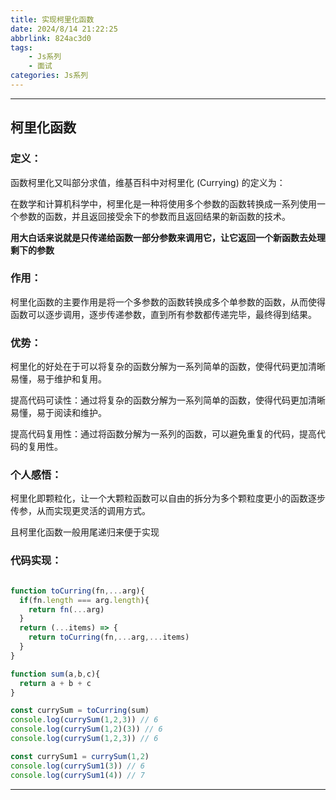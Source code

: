 ```yaml
---
title: 实现柯里化函数
date: 2024/8/14 21:22:25
abbrlink: 824ac3d0
tags: 
    - Js系列
    - 面试
categories: Js系列
---
```


---
## 柯里化函数

### 定义：

函数柯里化又叫部分求值，维基百科中对柯里化 (Currying) 的定义为：

在数学和计算机科学中，柯里化是一种将使用多个参数的函数转换成一系列使用一个参数的函数，并且返回接受余下的参数而且返回结果的新函数的技术。

**用大白话来说就是只传递给函数一部分参数来调用它，让它返回一个新函数去处理剩下的参数**

### 作用：

柯里化函数的主要作用是将一个多参数的函数转换成多个单参数的函数，从而使得函数可以逐步调用，逐步传递参数，直到所有参数都传递完毕，最终得到结果。

### 优势：

柯里化的好处在于可以将复杂的函数分解为一系列简单的函数，使得代码更加清晰易懂，易于维护和复用。

提高代码可读性：通过将复杂的函数分解为一系列简单的函数，使得代码更加清晰易懂，易于阅读和维护。 

提高代码复用性：通过将函数分解为一系列的函数，可以避免重复的代码，提高代码的复用性。

### 个人感悟：

柯里化即颗粒化，让一个大颗粒函数可以自由的拆分为多个颗粒度更小的函数逐步传参，从而实现更灵活的调用方式。

且柯里化函数一般用尾递归来便于实现

### 代码实现：

```js

function toCurring(fn,...arg){
  if(fn.length === arg.length){
    return fn(...arg)
  }
  return (...items) => {
    return toCurring(fn,...arg,...items)
  }
}

function sum(a,b,c){
  return a + b + c
}

const currySum = toCurring(sum)
console.log(currySum(1,2,3)) // 6
console.log(currySum(1,2)(3)) // 6
console.log(currySum(1,2,3)) // 6

const currySum1 = currySum(1,2)
console.log(currySum1(3)) // 6
console.log(currySum1(4)) // 7

```
---